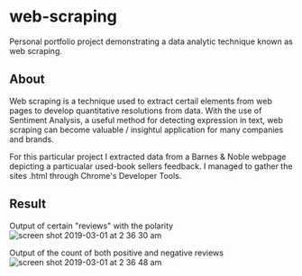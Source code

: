 # web-scraping
Personal portfolio project demonstrating a data analytic technique known as web scraping.

## About
Web scraping is a technique used to extract certail elements from web pages to develop quantitative resolutions from data. With the use of Sentiment Analysis, a useful method for detecting expression in text, web scraping can become valuable / insightul application for many companies and brands.

For this particular project I extracted data from a Barnes & Noble webpage depicting a particualar used-book sellers feedback. I managed to gather the sites .html through Chrome's Developer Tools.

## Result
Output of certain "reviews" with the polarity
![screen shot 2019-03-01 at 2 36 30 am](https://user-images.githubusercontent.com/23439187/53626292-f1f04a00-3bca-11e9-9c1d-2a4361091c7f.png)

Output of the count of both positive and negative reviews
![screen shot 2019-03-01 at 2 36 48 am](https://user-images.githubusercontent.com/23439187/53626312-ff0d3900-3bca-11e9-99bf-d930d65d4ac7.png)

